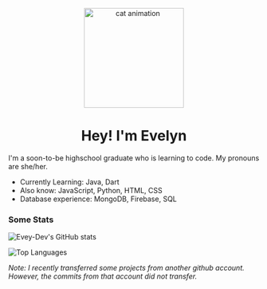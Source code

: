 <p align="center">
  <img src="https://cdn.discordapp.com/attachments/966072362283991131/987513076507086948/output-onlinegiftools.gif?size=4096" alt="cat animation" width="200"/>
</p>
<h1 align="center">Hey! I'm Evelyn</h1>

I'm a soon-to-be highschool graduate who is learning to code. My pronouns are she/her.

* Currently Learning: Java, Dart
* Also know: JavaScript, Python, HTML, CSS
* Database experience: MongoDB, Firebase, SQL

          
### Some Stats
![Evey-Dev's GitHub stats](https://github-readme-stats.vercel.app/api?username=evey-dev&show_icons=true&theme=dracula&bg_color=00000000&text_color=B8D376&title_color=D70000&icon_color=D70000&hide_border=true)

![Top Languages](https://github-readme-stats.vercel.app/api/top-langs/?username=evey-dev&layout=compact&theme=dracula&bg_color=00000000&text_color=B8D376&title_color=D70000&icon_color=D70000&hide_border=true&languages=5)

*Note: I recently transferred some projects from another github account. However, the commits from that account did not transfer.*

